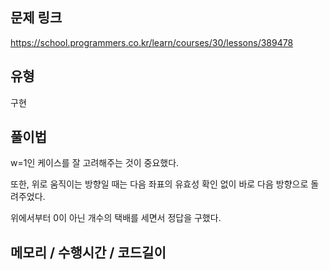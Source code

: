 ## 문제 링크

https://school.programmers.co.kr/learn/courses/30/lessons/389478

## 유형

구현

## 풀이법

w=1인 케이스를 잘 고려해주는 것이 중요했다.

또한, 위로 움직이는 방향일 때는 다음 좌표의 유효성 확인 없이 바로 다음 방향으로 돌려주었다.

위에서부터 0이 아닌 개수의 택배를 세면서 정답을 구했다.

## 메모리 / 수행시간 / 코드길이
